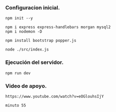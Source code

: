 ### Configuracion inicial.

    npm init --y

    npm i express express-handlebars morgan mysql2
    npm i nodemon -D

    npm install bootstrap popper.js

    node ./src/index.js

### Ejecución del servidor.

    npm run dev

### Video de apoyo.

    https://www.youtube.com/watch?v=eOGlouhsIjY

    minuto 55
